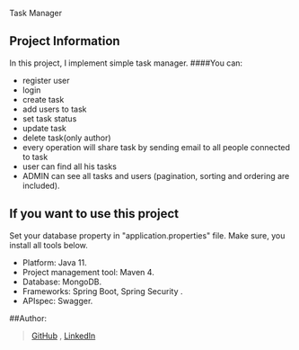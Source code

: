 Task Manager
## <a name="information"></a>Project Information
In this project, I implement simple task manager.
####You can: 
* register user
* login
* create task
* add users to task
* set task status
* update task
* delete task(only author)
* every operation will share task by sending email to all people connected to task
* user can find all his tasks
* ADMIN can see all tasks and users (pagination, sorting and ordering are included).

## <a name="use"></a>If you want to use this project
Set your database property in "application.properties" file. Make sure, you install all tools below.
* Platform: Java 11.
* Project management tool: Maven 4.
* Database: MongoDB.
* Frameworks: Spring Boot, Spring Security .
* APIspec: Swagger.


##Author:
>[GitHub](https://github.com/TarasHryts) , 
>[LinkedIn](https://www.linkedin.com/in/taras-hryts-91353718a/)
